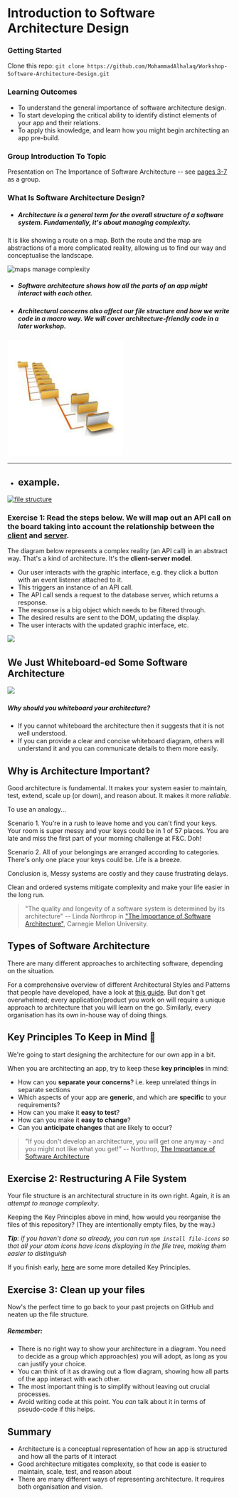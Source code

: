 # Introduction to Software Architecture Design

### Getting Started

Clone this repo: `git clone https://github.com/MohammadAlhalaq/Workshop-Software-Architecture-Design.git`

### Learning Outcomes
- To understand the general importance of software architecture design.
- To start developing the critical ability to identify distinct elements of your app and their relations.
- To apply this knowledge, and learn how you might begin architecting an app pre-build.

### Group Introduction To Topic

Presentation on The Importance of Software Architecture -- see [pages 3-7](https://drive.google.com/open?id=1PYrwuaMmbudzECW0q6H9bBjvjW-Nsqm3) as a group.

### What Is Software Architecture Design?

- ##### Architecture is a *general* term for the overall structure of a software system. Fundamentally, it's about managing complexity.

It is like showing a route on a map. Both the route and the map are abstractions of a more complicated reality, allowing us to find our way and conceptualise the landscape.

![maps manage complexity](./maps-manage-complexity.png)

- ##### Software architecture shows how all the parts of an app might interact with each other.

- ##### Architectural concerns also affect our file structure and _how we write code_ in a macro way. We will cover architecture-friendly code in a later workshop.

![file structure](./file-structure.jpeg)

***

- ## example.
[![file structure](https://media.prod.mdn.mozit.cloud/attachments/2014/11/11/9231/c5b2b5fba968bc6d3d896b39409c889e/file-structure.png)](https://developer.mozilla.org/en-US/docs/Learn/Getting_started_with_the_web/Dealing_with_files)



### Exercise 1: Read the steps below. We will map out an API call on the board taking into account the relationship between the [client](https://techterms.com/definition/client) and [server](https://techterms.com/definition/server).

The diagram below represents a complex reality (an API call) in an abstract way. That's a kind of architecture. It's the **client-server model**.

- Our user interacts with the graphic interface, e.g. they click a button with an event listener attached to it.
- This triggers an instance of an API call.
- The API call sends a request to the database server, which returns a response.
- The response is a big object which needs to be filtered through.
- The desired results are sent to the DOM, updating the display.
- The user interacts with the updated graphic interface, etc.

![](http://www.dnbpartner.com/wp-content/uploads/2015/02/an_api_call.jpg)

## We Just Whiteboard-ed Some Software Architecture

![](http://mindmappingsoftwareblog.com/wp-content/uploads/2017/03/large-whiteboard.jpg)

##### Why should you whiteboard your architecture?

- If you cannot whiteboard the architecture then it suggests that it is not well understood.
- If you can provide a clear and concise whiteboard diagram, others will understand it and you can communicate details to them more easily.


## Why is Architecture Important?

Good architecture is fundamental. It makes your system easier to maintain, test, extend, scale up (or down), and reason about. It makes it more *reliable*.

To use an analogy...

Scenario 1. You're in a rush to leave home and you can't find your keys. Your room is super messy and your keys could be in 1 of 57 places. You are late and miss the first part of your morning challenge at F&C. Doh!

Scenario 2. All of your belongings are arranged according to categories. There's only one place your keys could be. Life is a breeze.

Conclusion is, Messy systems are costly and they cause frustrating delays.

Clean and ordered systems mitigate complexity and make your life easier in the long run.  

>"The quality and longevity of a software system is determined by its architecture" -- Linda Northrop in ["The Importance of Software Architecture"](https://drive.google.com/open?id=1PYrwuaMmbudzECW0q6H9bBjvjW-Nsqm3), Carnegie Mellon University.

## Types of Software Architecture

There are many different approaches to architecting software, depending on the situation.

For a comprehensive overview of different Architectural Styles and Patterns that people have developed, have a look at [this guide](https://msdn.microsoft.com/en-us/library/ee658117.aspx). But don't get overwhelmed; every application/product you work on will require a unique approach to architecture that you will learn on the go. Similarly, every organisation has its own in-house way of doing things.  

## Key Principles To Keep in Mind :key:

We're going to start designing the architecture for our own app in a bit.

When you are architecting an app, try to keep these **key principles** in mind:

- How can you **separate your concerns**? i.e. keep unrelated things in separate sections
- Which aspects of your app are **generic**, and which are **specific** to your requirements?
- How can you make it **easy to test**?
- How can you make it **easy to change**?
- Can you **anticipate changes** that are likely to occur?

>"If you don't develop an architecture, you will get one anyway - and you might not like what you get!"
>-- Northrop, [The Importance of Software Architecture](https://drive.google.com/open?id=1PYrwuaMmbudzECW0q6H9bBjvjW-Nsqm3)

## Exercise 2: Restructuring A File System

Your file structure is an architectural structure in its own right. Again, it is an _attempt to manage complexity_.

Keeping the Key Principles above in mind, how would you reorganise the files of this repository? (They are intentionally empty files, by the way.)

_**Tip**: if you haven't done so already, you can run `npm install file-icons` so that all your atom icons have icons displaying in the file tree, making them easier to distinguish_

If you finish early, [here](https://msdn.microsoft.com/en-us/library/ee658124.aspx#KeyDesignPrinciples) are some more detailed Key Principles.

## Exercise 3: Clean up your files

Now's the perfect time to go back to your past projects on GitHub and neaten up the file structure.

##### Remember:

- There is no right way to show your architecture in a diagram. You need to decide as a group which approach(es) you will adopt, as long as you can justify your choice.
- You can think of it as drawing out a flow diagram, showing how all parts of the app interact with each other.
- The most important thing is to simplify without leaving out crucial processes.
- Avoid writing code at this point. You _can_ talk about it in terms of pseudo-code if this helps.

## Summary

- Architecture is a conceptual representation of how an app is structured and how all the parts of it interact
- Good architecture mitigates complexity, so that code is easier to maintain, scale, test, and reason about
- There are many different ways of representing architecture. It requires both organisation and vision.
